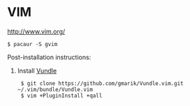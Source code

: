 # VIM

http://www.vim.org/

	$ pacaur -S gvim

Post-installation instructions:

1. Install [Vundle](https://github.com/gmarik/Vundle.vim)

		$ git clone https://github.com/gmarik/Vundle.vim.git ~/.vim/bundle/Vundle.vim
		$ vim +PluginInstall +qall
